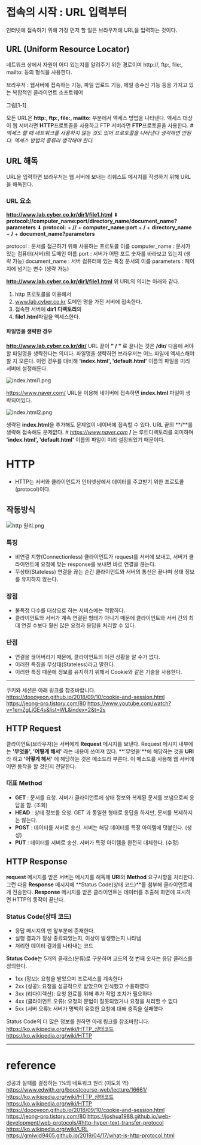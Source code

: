# 접속의 시작 : URL 입력부터

인터넷에 접속하기 위해 가장 먼저 할 일은 브라우저에 URL을 입력하는 것이다.

## URL (Uniform Resource Locator)

네트워크 상에서 자원이 어디 있는지를 알려주기 위한 경로이며 http://, ftp:, file:, mailto: 등의 형식을 사용한다.

브라우저 : 웹서버에 접속하는 기능, 파일 업로드 기능, 메일 송수신 기능 등을 가지고 있는 복합적인 클라이언트 소프트웨어

그림[1-1]

모든 URL은 **http:, ftp:, file:, mailto:** 부분에서 엑세스 방법을 나타낸다.
엑세스 대상이 웹 서버라면 **HTTP**프로토콜을 사용하고 FTP 서버라면 **FTP**프로토콜을 사용한다.
_# 엑세스 할 때 네트워크를 사용하지 않는 것도 있어 프로토콜을 나타낸다 생각하면 안된다. 엑세스 방법의 종류라 생각해야 한다._

## URL 해독

URL을 입력하면 브라우저는 웹 서버에 보내는 리퀘스트 메시지를 작성하기 위해 URL을 해독한다.

### URL 요소

**http://www.lab.cyber.co.kr/dir1/file1.html**
⬇
**protocol://computer_name:port/directory_name/document_name?parameters**
⬇
**protocol:** + **//** + **computer_name:port** + **/** + **directory_name** + **/** + **document_name?parameters**

protocol : 문서를 접근하기 위해 사용하는 프로토콜 이름
computer_name : 문서가 있는 컴퓨터(서버)의 도메인 이름
port : 서버가 어떤 포트 숫자를 바라보고 있는지 (생략 가능)
document_name : 서버 컴퓨터에 있는 특정 문서의 이름
parameters : 페이지에 넘기는 변수 (생략 가능)

**http://www.lab.cyber.co.kr/dir1/file1.html**
위 URL의 의미는 아래와 같다.

1. http 프로토콜을 이용해서
2. www.lab.cyber.co.kr 도메인 명을 가진 서버에 접속한다.
3. 접속한 서버에 **dir1 디렉토리**의
4. **file1.html**파일을 엑세스한다.

#### 파일명을 생략한 경우

**http://www.lab.cyber.co.kr/dir/**
URL 끝이 **" / "** 로 끝나는 것은 **/dir/** 다음에 써야 할 파일명을 생략한다는 의미다.
파일명을 생략하면 브라우저는 어느 파일에 엑세스해야 할 지 모른다.
이런 경우를 대비해 **'index.html', 'default.html'** 이름의 파일을 미리 서버에 설정해둔다.

![index.html1.png](https://images.velog.io/post-images/jjewqm/c16b7a60-0e8f-11ea-948d-5ba9629ecf51/index.html1.png)

https://www.naver.com/ URL을 이용해 네이버에 접속하면 **index.html** 파일이 생략되어있다.

![index.html2.png](https://images.velog.io/post-images/jjewqm/b798fb70-0e8f-11ea-948d-5ba9629ecf51/index.html2.png)

생략된 **index.html**을 추가해도 문제없이 네이버에 접속할 수 있다.
URL 끝의 **/**를 생략해 접속해도 문제없다. _# https://www.naver.com_
**/** 는 루트디렉토리를 의미하며 **'index.html', 'default.html'** 이름의 파일이 미리 설정되었기 때문이다.

# HTTP

- HTTP는 서버와 클라이언트가 인터넷상에서 데이터를 주고받기 위한 프로토콜(protocol)이다.

## 작동방식

![http 원리.png](https://images.velog.io/post-images/jjewqm/ba3660d0-0eca-11ea-a710-73066240b450/http-원리.png)

### 특징

- 비연결 지향(Connectionless)
  클라이언트가 request를 서버에 보내고, 서버가 클라이언트에 요청에 맞는 response를 보내면 바로 연결을 끊는다.
- 무상태(Stateless)
  연결을 끊는 순간 클라이언트와 서버의 통신은 끝나며 상태 정보를 유지하지 않는다.

### 장점

- 불특정 다수를 대상으로 하는 서비스에는 적합하다.
- 클라이언트와 서버가 계속 연결된 형태가 아니기 때문에 클라이언트와 서버 간의 최대 연결 수보다 훨씬 많은 요청과 응답을 처리할 수 있다.

### 단점

- 연결을 끊어버리기 때문에, 클라이언트의 이전 상황을 알 수가 없다.
- 이러한 특징을 무상태(Stateless)라고 말한다.
- 이러한 특징 때문에 정보를 유지하기 위해서 Cookie와 같은 기술을 사용한다.

---

쿠키와 세션은 아래 링크를 참조바랍니다.
https://doooyeon.github.io/2018/09/10/cookie-and-session.html
https://jeong-pro.tistory.com/80
https://www.youtube.com/watch?v=1emZgLiGE4s&list=WL&index=2&t=2s

## HTTP Request

클라이언트(브라우저)는 서버에게 **Request** 메시지를 보낸다.
Request 메시지 내부에는 **'무엇을', '어떻게 해서'** 라는 내용이 쓰여져 있다.
**'무엇을'**에 해당하는 것을 **URI**라 하고 **'어떻게 해서'** 에 해당하는 것은 메소드라 부른다. 이 메소드를 사용해 웹 서버에 어떤 동작을 할 것인지 전달한다.

### 대표 Method

- **GET** : 문서를 요청. 서버가 클라이언트에 상태 정보와 복제된 문서를 보냄으로써 응답을 함. (조회)
- **HEAD** : 상태 정보를 요청. GET 과 동일한 형태로 응답을 하지만, 문서를 복제하지는 않는다.
- **POST** : 데이터를 서버로 송신. 서버는 해당 데이터를 특정 아이템에 덧붙인다. (생성)
- **PUT** : 데이터를 서버로 송신. 서버가 특정 아이템을 완전히 대체한다. (수정)

## HTTP Response

**request** 메시지를 받은 서버는 메시지를 해독해 **URI**와 **Method** 요구사항을 처리한다.
그런 다음 **Response** 메시지에 **Status Code(상태 코드)**를 첨부해 클라이언트에게 전송한다.
**Response** 메시지를 받은 클라이언트는 데이터를 추출해 화면에 표시하면 HTTP의 동작이 끝난다.

### Status Code(상태 코드)

- 응답 메시지의 맨 앞부분에 존재한다.
- 실행 결과가 정상 종료되었는지, 이상이 발생했는지 나타냄
- 처리한 데이터 결과를 나타내는 코드

**Status Code**는 5개의 클래스(분류)로 구분하며 코드의 첫 번째 숫자는 응답 클래스를 정의한다.

- 1xx (정보): 요청을 받았으며 프로세스를 계속한다
- 2xx (성공): 요청을 성공적으로 받았으며 인식했고 수용하였다
- 3xx (리다이렉션): 요청 완료를 위해 추가 작업 조치가 필요하다
- 4xx (클라이언트 오류): 요청의 문법이 잘못되었거나 요청을 처리할 수 없다
- 5xx (서버 오류): 서버가 명백히 유효한 요청에 대해 충족을 실패했다

Status Code의 더 많은 정보를 원하면 아래 링크를 참조바랍니다.
https://ko.wikipedia.org/wiki/HTTP_상태코드
https://ko.wikipedia.org/wiki/HTTP

---

# reference

성공과 실패를 결정하는 1%의 네트워크 원리 (이도희 역)
https://www.edwith.org/boostcourse-web/lecture/16661/
https://ko.wikipedia.org/wiki/HTTP_상태코드
https://ko.wikipedia.org/wiki/HTTP
https://doooyeon.github.io/2018/09/10/cookie-and-session.html
https://jeong-pro.tistory.com/80
https://joshua1988.github.io/web-development/web-protocols/#http-hyper-text-transfer-protocol
https://ko.wikipedia.org/wiki/URL
https://gmlwjd9405.github.io/2019/04/17/what-is-http-protocol.html
